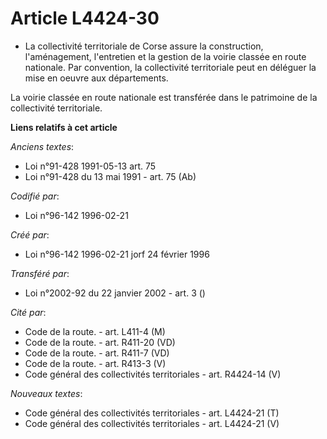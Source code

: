 # Article L4424-30

- La collectivité territoriale de Corse assure la construction, l'aménagement, l'entretien et la gestion de la voirie classée
en route nationale. Par convention, la collectivité territoriale peut en déléguer la mise en oeuvre aux départements.

La voirie classée en route nationale est transférée dans le patrimoine de la collectivité territoriale.

**Liens relatifs à cet article**

_Anciens textes_:

  - Loi n°91-428 1991-05-13 art. 75
  - Loi n°91-428 du 13 mai 1991 - art. 75 (Ab)

_Codifié par_:

  - Loi n°96-142 1996-02-21

_Créé par_:

  - Loi n°96-142 1996-02-21 jorf 24 février 1996

_Transféré par_:

  - Loi n°2002-92 du 22 janvier 2002 - art. 3 ()

_Cité par_:

  - Code de la route. - art. L411-4 (M)
  - Code de la route. - art. R411-20 (VD)
  - Code de la route. - art. R411-7 (VD)
  - Code de la route. - art. R413-3 (V)
  - Code général des collectivités territoriales - art. R4424-14 (V)

_Nouveaux textes_:

  - Code général des collectivités territoriales - art. L4424-21 (T)
  - Code général des collectivités territoriales - art. L4424-21 (V)
